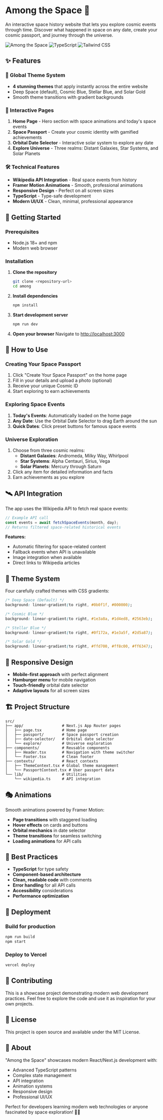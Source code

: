 # Among the Space 🚀

An interactive space history website that lets you explore cosmic events through time. Discover what happened in space on any date, create your cosmic passport, and journey through the universe.

![Among the Space](https://img.shields.io/badge/Built%20with-Next.js-000000?style=for-the-badge&logo=next.js)
![TypeScript](https://img.shields.io/badge/TypeScript-007ACC?style=for-the-badge&logo=typescript&logoColor=white)
![Tailwind CSS](https://img.shields.io/badge/Tailwind_CSS-38B2AC?style=for-the-badge&logo=tailwind-css&logoColor=white)

## ✨ Features

### 🎨 Global Theme System
- **4 stunning themes** that apply instantly across the entire website
- Deep Space (default), Cosmic Blue, Stellar Blue, and Solar Gold
- Smooth theme transitions with gradient backgrounds

### 🌌 Interactive Pages
1. **Home Page** - Hero section with space animations and today's space events
2. **Space Passport** - Create your cosmic identity with gamified achievements
3. **Orbital Date Selector** - Interactive solar system to explore any date
4. **Explore Universe** - Three realms: Distant Galaxies, Star Systems, and Solar Planets

### 🛠️ Technical Features
- **Wikipedia API Integration** - Real space events from history
- **Framer Motion Animations** - Smooth, professional animations
- **Responsive Design** - Perfect on all screen sizes
- **TypeScript** - Type-safe development
- **Modern UI/UX** - Clean, minimal, professional appearance

## 🚀 Getting Started

### Prerequisites
- Node.js 18+ and npm
- Modern web browser

### Installation

1. **Clone the repository**
   ```bash
   git clone <repository-url>
   cd among
   ```

2. **Install dependencies**
   ```bash
   npm install
   ```

3. **Start development server**
   ```bash
   npm run dev
   ```

4. **Open your browser**
   Navigate to [http://localhost:3000](http://localhost:3000)

## 🎯 How to Use

### Creating Your Space Passport
1. Click "Create Your Space Passport" on the home page
2. Fill in your details and upload a photo (optional)
3. Receive your unique Cosmic ID
4. Start exploring to earn achievements

### Exploring Space Events
1. **Today's Events**: Automatically loaded on the home page
2. **Any Date**: Use the Orbital Date Selector to drag Earth around the sun
3. **Quick Dates**: Click preset buttons for famous space events

### Universe Exploration
1. Choose from three cosmic realms:
   - **Distant Galaxies**: Andromeda, Milky Way, Whirlpool
   - **Star Systems**: Alpha Centauri, Sirius, Vega
   - **Solar Planets**: Mercury through Saturn
2. Click any item for detailed information and facts
3. Earn achievements as you explore

## 🛰️ API Integration

The app uses the Wikipedia API to fetch real space events:

```javascript
// Example API call
const events = await fetchSpaceEvents(month, day);
// Returns filtered space-related historical events
```

**Features:**
- Automatic filtering for space-related content
- Fallback events when API is unavailable
- Image integration when available
- Direct links to Wikipedia articles

## 🎨 Theme System

Four carefully crafted themes with CSS gradients:

```css
/* Deep Space (Default) */
background: linear-gradient(to right, #0b0f1f, #000000);

/* Cosmic Blue */
background: linear-gradient(to right, #1e3a8a, #1d4ed8, #2563eb);

/* Stellar Blue */  
background: linear-gradient(to right, #0f172a, #1e3a5f, #2d5a87);

/* Solar Gold */
background: linear-gradient(to right, #ffd700, #ff8c00, #ff6347);
```

## 📱 Responsive Design

- **Mobile-first approach** with perfect alignment
- **Hamburger menu** for mobile navigation  
- **Touch-friendly** orbital date selector
- **Adaptive layouts** for all screen sizes

## 🏗️ Project Structure

```
src/
├── app/                 # Next.js App Router pages
│   ├── page.tsx         # Home page
│   ├── passport/        # Space passport creation
│   ├── date-selector/   # Orbital date selector
│   └── explore/         # Universe exploration
├── components/          # Reusable components
│   ├── Header.tsx       # Navigation with theme switcher
│   └── Footer.tsx       # Clean footer
├── contexts/            # React contexts
│   ├── ThemeContext.tsx # Global theme management
│   └── PassportContext.tsx # User passport data
└── lib/                 # Utilities
    └── wikipedia.ts     # API integration
```

## 🎭 Animations

Smooth animations powered by Framer Motion:
- **Page transitions** with staggered loading
- **Hover effects** on cards and buttons
- **Orbital mechanics** in date selector
- **Theme transitions** for seamless switching
- **Loading animations** for API calls

## 🌟 Best Practices

- **TypeScript** for type safety
- **Component-based architecture**
- **Clean, readable code** with comments
- **Error handling** for all API calls
- **Accessibility** considerations
- **Performance optimization**

## 🚀 Deployment

### Build for production
```bash
npm run build
npm start
```

### Deploy to Vercel
```bash
vercel deploy
```

## 🤝 Contributing

This is a showcase project demonstrating modern web development practices. Feel free to explore the code and use it as inspiration for your own projects.

## 📄 License

This project is open source and available under the MIT License.

## 🌌 About

"Among the Space" showcases modern React/Next.js development with:
- Advanced TypeScript patterns
- Complex state management
- API integration
- Animation systems
- Responsive design
- Professional UI/UX

Perfect for developers learning modern web technologies or anyone fascinated by space exploration! 🚀✨
